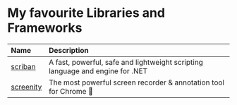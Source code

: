 # My favourite Libraries and Frameworks

| Name | Description |
| :--- | :--- |
|  [scriban](https://github.com/lunet-io/scriban) | A fast, powerful, safe and lightweight scripting language and engine for .NET |
| [screenity](https://github.com/alyssaxuu/screenity) | The most powerful screen recorder & annotation tool for Chrome 🎥 |


